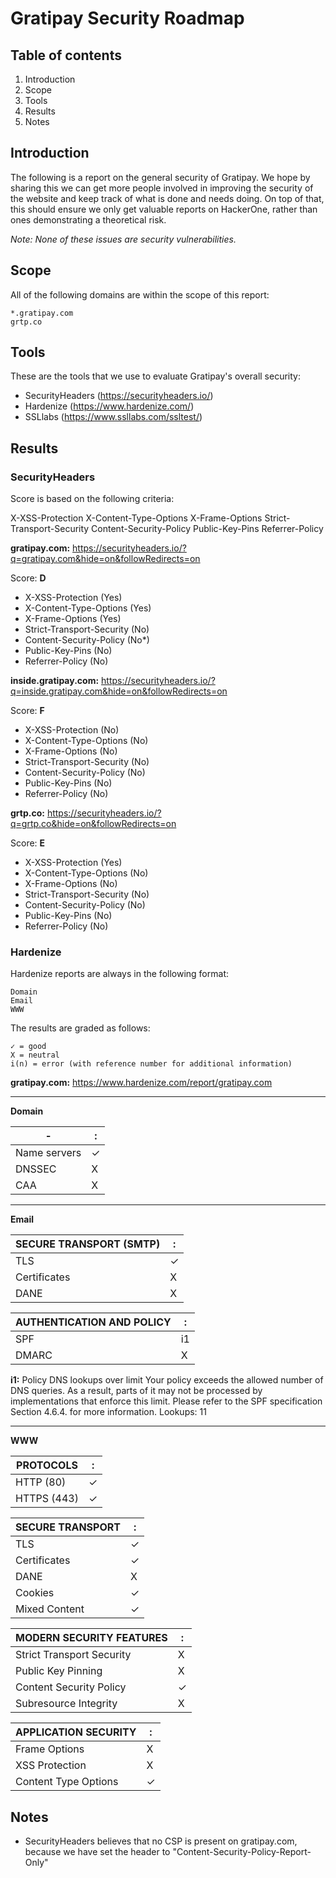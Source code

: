 # Gratipay Security Roadmap

## Table of contents

1) Introduction
2) Scope
3) Tools
4) Results
5) Notes

## Introduction

The following is a report on the general security of Gratipay. We hope by sharing this we can get more people involved in improving the security of the website and keep track of what is done and needs doing. On top of that, this should ensure we only get valuable reports on HackerOne, rather than ones demonstrating a theoretical risk.

_Note: None of these issues are security vulnerabilities._

## Scope

All of the following domains are within the scope of this report:
   
    *.gratipay.com
    grtp.co

## Tools

These are the tools that we use to evaluate Gratipay's overall security:
    
- SecurityHeaders (https://securityheaders.io/)
- Hardenize (https://www.hardenize.com/)
- SSLlabs (https://www.ssllabs.com/ssltest/)
    
## Results

### SecurityHeaders

Score is based on the following criteria:
    
X-XSS-Protection
X-Content-Type-Options
X-Frame-Options
Strict-Transport-Security
Content-Security-Policy
Public-Key-Pins
Referrer-Policy

**gratipay.com:** https://securityheaders.io/?q=gratipay.com&hide=on&followRedirects=on

Score: **D**

- X-XSS-Protection (Yes)
- X-Content-Type-Options (Yes)
- X-Frame-Options (Yes)
- Strict-Transport-Security (No)
- Content-Security-Policy (No*)
- Public-Key-Pins (No)
- Referrer-Policy (No)

**inside.gratipay.com:** https://securityheaders.io/?q=inside.gratipay.com&hide=on&followRedirects=on

Score: **F**

- X-XSS-Protection (No)
- X-Content-Type-Options (No)
- X-Frame-Options (No)
- Strict-Transport-Security (No)
- Content-Security-Policy (No)
- Public-Key-Pins (No)
- Referrer-Policy (No)

**grtp.co:** https://securityheaders.io/?q=grtp.co&hide=on&followRedirects=on

Score: **E**

- X-XSS-Protection (Yes)
- X-Content-Type-Options (No)
- X-Frame-Options (No)
- Strict-Transport-Security (No)
- Content-Security-Policy (No)
- Public-Key-Pins (No)
- Referrer-Policy (No)

### Hardenize

Hardenize reports are always in the following format:
    
    Domain
    Email
    WWW
    
The results are graded as follows:

	✓ = good
	X = neutral
	i(n) = error (with reference number for additional information)

**gratipay.com:** https://www.hardenize.com/report/gratipay.com

---

**Domain**

| -            | : |
|--------------|---|
| Name servers | ✓ |
| DNSSEC       | X |
| CAA          | X |

---

**Email**

| SECURE TRANSPORT (SMTP)| : |
|------------------------|---|
| TLS                    | ✓ |
| Certificates           | X |
| DANE                   | X |

| AUTHENTICATION AND POLICY | : |
|---------------------------|---|
| SPF                       | i1 |
| DMARC                     | X |

**i1:** Policy DNS lookups over limit
Your policy exceeds the allowed number of DNS queries. As a result, parts of it may not be processed by implementations that enforce this limit. Please refer to the SPF specification Section 4.6.4. for more information. Lookups: 11

---

**WWW**

| PROTOCOLS   | : |
|-------------|---|
| HTTP (80)   | ✓ |
| HTTPS (443) | ✓ |

| SECURE TRANSPORT | : |
|------------------|---|
| TLS              | ✓ |
| Certificates     | ✓ |
| DANE             | X |
| Cookies          | ✓ |
| Mixed Content    | ✓ |

| MODERN SECURITY FEATURES  | : |
|---------------------------|---|
| Strict Transport Security | X |
| Public Key Pinning        | X |
| Content Security Policy   | ✓ |
| Subresource Integrity     | X |

| APPLICATION SECURITY  | : |
|---------------------------|---|
| Frame Options | X |
| XSS Protection        | X |
| Content Type Options   | ✓ |

## Notes

* SecurityHeaders believes that no CSP is present on gratipay.com, because we have set the header to "Content-Security-Policy-Report-Only"
